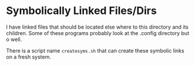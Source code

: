 # Symbolically Linked Files/Dirs
I have linked files that should be located else where to this directory and its children.
Some of these programs probably look at the .config directory but o well.

There is a script name `createsyms.sh` that can create these symbolic links on a fresh system.
